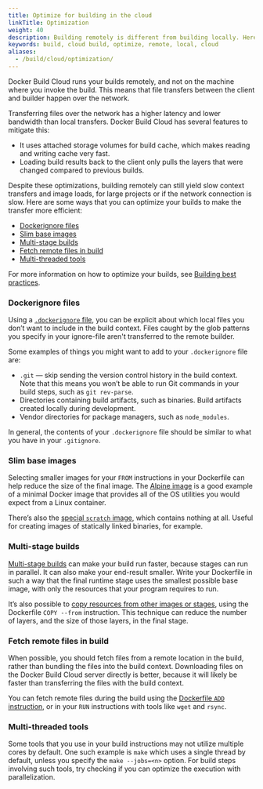 ```yaml
---
title: Optimize for building in the cloud
linkTitle: Optimization
weight: 40
description: Building remotely is different from building locally. Here's how to optimize for remote builders.
keywords: build, cloud build, optimize, remote, local, cloud
aliases:
  - /build/cloud/optimization/
---
```


Docker Build Cloud runs your builds remotely, and not on the machine where you
invoke the build. This means that file transfers between the client and builder
happen over the network.

Transferring files over the network has a higher latency and lower bandwidth
than local transfers. Docker Build Cloud has several features to mitigate this:

- It uses attached storage volumes for build cache, which makes reading and
  writing cache very fast.
- Loading build results back to the client only pulls the layers that were
  changed compared to previous builds.

Despite these optimizations, building remotely can still yield slow context
transfers and image loads, for large projects or if the network connection is
slow. Here are some ways that you can optimize your builds to make the transfer
more efficient:

- [Dockerignore files](#dockerignore-files)
- [Slim base images](#slim-base-images)
- [Multi-stage builds](#multi-stage-builds)
- [Fetch remote files in build](#fetch-remote-files-in-build)
- [Multi-threaded tools](#multi-threaded-tools)

For more information on how to optimize your builds, see
[Building best practices](../build/building/best-practices.md).

### Dockerignore files

Using a [`.dockerignore` file](../build/concepts/context.md#dockerignore-files),
you can be explicit about which local files you don’t want to include in the
build context. Files caught by the glob patterns you specify in your
ignore-file aren't transferred to the remote builder.

Some examples of things you might want to add to your `.dockerignore` file are:

- `.git` — skip sending the version control history in the build context. Note
  that this means you won’t be able to run Git commands in your build steps,
  such as `git rev-parse`.
- Directories containing build artifacts, such as binaries. Build artifacts
  created locally during development.
- Vendor directories for package managers, such as `node_modules`.

In general, the contents of your `.dockerignore` file should be similar to what
you have in your `.gitignore`.

### Slim base images

Selecting smaller images for your `FROM` instructions in your Dockerfile can
help reduce the size of the final image. The [Alpine image](https://hub.docker.com/_/alpine)
is a good example of a minimal Docker image that provides all of the OS
utilities you would expect from a Linux container.

There’s also the [special `scratch` image](https://hub.docker.com/_/scratch),
which contains nothing at all. Useful for creating images of statically linked
binaries, for example.

### Multi-stage builds

[Multi-stage builds](../build/building/multi-stage.md) can make your build run faster,
because stages can run in parallel. It can also make your end-result smaller.
Write your Dockerfile in such a way that the final runtime stage uses the
smallest possible base image, with only the resources that your program requires
to run.

It’s also possible to
[copy resources from other images or stages](../build/building/multi-stage.md#name-your-build-stages),
using the Dockerfile `COPY --from` instruction. This technique can reduce the
number of layers, and the size of those layers, in the final stage.

### Fetch remote files in build

When possible, you should fetch files from a remote location in the build,
rather than bundling the files into the build context. Downloading files on the
Docker Build Cloud server directly is better, because it will likely be faster
than transferring the files with the build context.

You can fetch remote files during the build using the
[Dockerfile `ADD` instruction](../../reference/dockerfile.md#add),
or in your `RUN` instructions with tools like `wget` and `rsync`.

### Multi-threaded tools

Some tools that you use in your build instructions may not utilize multiple
cores by default. One such example is `make` which uses a single thread by
default, unless you specify the `make --jobs=<n>` option. For build steps
involving such tools, try checking if you can optimize the execution with
parallelization.
